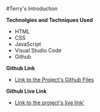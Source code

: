 #Terry's Introduction

**Technolgies and Techniques Used**

- HTML
- CSS
- JavaScript
- Visual Studio Code
- Github

**Github Link**

- [Link to the Project's Github Files](https://github.com/MorYitz/Team9-code-jam)

**Github Live Link**

- [Link to the project's live link'](https://MorYitz.github.io/Team9-code-jam/)
